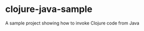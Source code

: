 clojure-java-sample
===================

A sample project showing how to invoke Clojure code from Java
